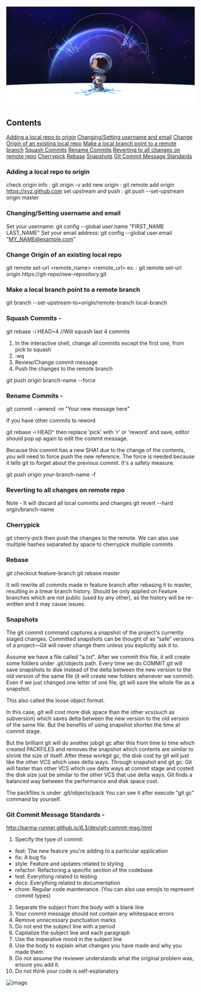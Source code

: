 ![App Ideas Image](./github-social.png)

## Contents
[Adding a local repo to origin](#adding-a-local-repo-to-origin)
[Changing/Setting username and email](#changing/setting-username-and-email)
[Change Origin of an existing local repo](#change-origin-of-an-existing-local-repo)
[Make a local branch point to a remote branch](#make-a-local-branch-point-to-a-remote-branch)
[Squash Commits](#squash-commits)
[Rename Commits](#rename-commits)
[Reverting to all changes on remote repo](#reverting-to-all-changes-on-remote-repo)
[Cherrypick](#cherrypick)
[Rebase](#Rebase)
[Snapshots](#Snapshots)
[Git Commit Message Standards](#git-commit-message-standards)

### Adding a local repo to origin
check origin info : git origin -v
add new origin : git remote add origin https://xyz.github.com
set upstream and push : git push --set-upstream origin master


### Changing/Setting username and email
Set your username: git config --global user.name "FIRST_NAME LAST_NAME"
Set your email address: git config --global user.email "MY_NAME@example.com"

### Change Origin of an existing local repo
git remote set-url <remote_name> <remote_url>
ex. : git remote set-url origin https://git-repo/new-repository.git

### Make a local branch point to a remote branch
git branch --set-upstream-to=origin/remote-branch local-branch

### Squash Commits -
git rebase -i HEAD~4  //Will squash last 4 commits

1. In the interactive shell, change all commits except the first one, from pick to squash
2. :wq
3. Review/Change commit message
4. Push the changes to the remote branch

git push origin branch-name --force

### Rename Commits - 
git commit --amend -m "Your new message here"

If you have other commits to reword

git rebase -i HEAD^
then replace 'pick' with 'r' or 'reword' and save, editor should pop up again to edit the commit message.

Because this commit has a new SHA1 due to the change of the contents, you will need to force push the new reference. The force is needed because it tells git to forget about the previous commit. It's a safety measure.

git push origin your-branch-name -f

### Reverting to all changes on remote repo
Note - It will discard all local commits and changes
git revert --hard orgin/branch-name

### Cherrypick
git cherry-pick <commit-hash>
then push the changes to the remote. We can also use multiple hashes separated by space to cherrypick multiple commits

### Rebase
git checkout feature-branch
git rebase master

It will rewrite all commits made in feature branch after rebasing it to master, resulting in a linear branch history.
Should be only applied on Feature branches which are not public (used by any other), as the history will be re-written and it may cause issues.
  
### Snapshots
The git commit command captures a snapshot of the project's currently staged changes. Committed snapshots can be thought of as “safe” versions of a project—Git will never change them unless you explicitly ask it to. 
  
Assume we have a file called "a.txt". After we commit this file, it will create some folders under .git/objects path. Every time we do COMMIT git will save snapshots to disk instead of the delta between the new version to the old version of the same file (it will create new folders whenever we commit). Even if we just changed one letter of one file, git will save the whole file as a snapshot.

This also called the loose object format.
  
In this case, git will cost more disk space than the other vcs(such as subversion) which saves delta between the new version to the old version of the same file. But the benefits of using snapshot shorten the time at commit stage.

But the brilliant git will do another jobgit gc after this from time to time which created PACKFILES and removes the snapshot which contents are similar to shrink the size of itself. After these workgit gc, the disk cost by git will just like the other VCS which uses delta ways.
Through snapshot and git gc. Git will faster than other VCS which use delta ways at commit stage and costed the disk size just be similar to the other VCS that use delta ways.
Git finds a balanced way between the performance and disk space cost.

The packfiles is under .git/objects/pack
You can see it after execute "git gc" command by yourself.

### Git Commit Message Standards -
  http://karma-runner.github.io/6.3/dev/git-commit-msg.html
  
  1. Specify the type of commit:
   - feat: The new feature you're adding to a particular application
   - fix: A bug fix
   - style: Feature and updates related to styling
   - refactor: Refactoring a specific section of the codebase
   - test: Everything related to testing
   - docs: Everything related to documentation
   - chore: Regular code maintenance. (You can also use emojis to represent commit types)
  
  2. Separate the subject from the body with a blank line
  3. Your commit message should not contain any whitespace errors
  4. Remove unnecessary punctuation marks
  5. Do not end the subject line with a period
  6. Capitalize the subject line and each paragraph
  7. Use the imperative mood in the subject line
  8. Use the body to explain what changes you have made and why you made them.
  9. Do not assume the reviewer understands what the original problem was, ensure you add it.
  10. Do not think your code is self-explanatory

  ![image](https://user-images.githubusercontent.com/61384771/135752057-06cec24a-001b-4a3d-8b12-547465d677bc.png)

  